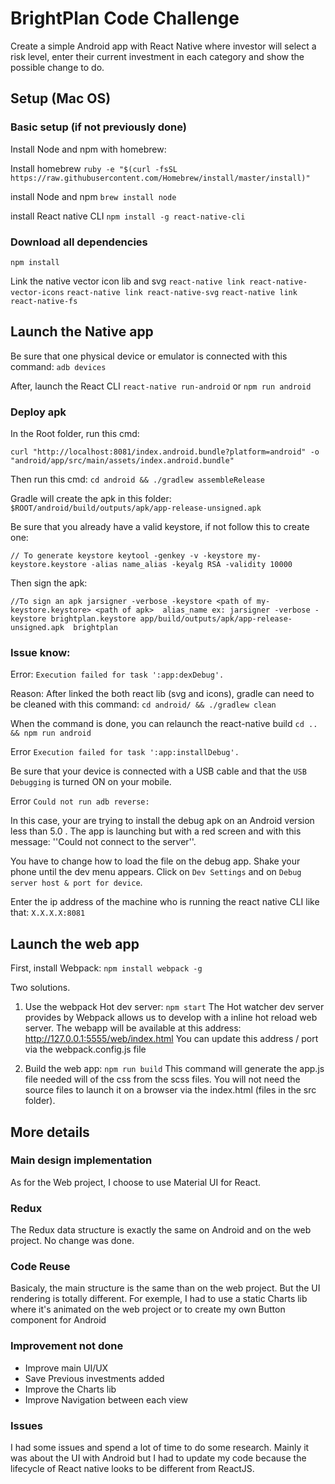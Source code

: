 # BrightPlan Code Challenge
Create a simple Android app with React Native where investor will select a risk level, enter their current investment in each category and
show the possible change to do.

## Setup (Mac OS)

### Basic setup (if not previously done)
Install Node and npm with homebrew:

Install homebrew
``ruby -e "$(curl -fsSL https://raw.githubusercontent.com/Homebrew/install/master/install)"``

install Node and npm
``brew install node``

install React native CLI
``npm install -g react-native-cli``


### Download all dependencies

``npm install``

Link the native vector icon lib and svg
``react-native link react-native-vector-icons``
``react-native link react-native-svg``
``react-native link react-native-fs``


## Launch the Native app

Be sure that one physical device or emulator is connected with this command:
``adb devices``

After, launch the React CLI
``react-native run-android``
or 
``npm run android``

### Deploy apk
In the Root folder, run this cmd:

``curl "http://localhost:8081/index.android.bundle?platform=android" -o "android/app/src/main/assets/index.android.bundle"``

Then run this cmd:
``cd android && ./gradlew assembleRelease``

Gradle will create the apk in this folder: ``$ROOT/android/build/outputs/apk/app-release-unsigned.apk``

Be sure that you already have a valid keystore, if not follow this to create one:

``
// To generate keystore
keytool -genkey -v -keystore my-keystore.keystore -alias name_alias -keyalg RSA -validity 10000
``

Then sign the apk:

``
//To sign an apk
jarsigner -verbose -keystore <path of my-keystore.keystore> <path of apk>  alias_name
ex: jarsigner -verbose -keystore brightplan.keystore app/build/outputs/apk/app-release-unsigned.apk  brightplan
``


### Issue know:
Error: ``Execution failed for task ':app:dexDebug'.``

Reason: After linked the both react lib (svg and icons), gradle can need to be cleaned with this command:
``cd android/ && ./gradlew clean``

When the command is done, you can relaunch the react-native build
``cd .. && npm run android``


Error ``Execution failed for task ':app:installDebug'.``

Be sure that your device is connected with a USB cable and that the ``USB Debugging`` is turned ON on your mobile.


Error ``Could not run adb reverse:``

In this case, your are trying to install the debug apk on an Android version less than 5.0 . 
The app is launching but with a red screen and with this message: ''Could not connect to the server''.

You have to change how to load the file on the debug app.
Shake your phone until the dev menu appears. Click on ``Dev Settings`` and on ``Debug server host & port for device``. 

Enter the ip address of the machine who is running the react native CLI like that:
``X.X.X.X:8081``



## Launch the web app
First, install Webpack:
``npm install webpack -g``

Two solutions.

1. Use the webpack Hot dev server:
``npm start``
The Hot watcher dev server provides by Webpack allows us to develop with a inline hot reload web server.
The webapp will be available at this address: http://127.0.0.1:5555/web/index.html
You can update this address / port via the webpack.config.js file

3. Build the web app:
``npm run build``
This command will generate the app.js file needed will of the css from the scss files.
You will not need the source files to launch it on a browser via the index.html (files in the src folder). 


## More details

### Main design implementation
As for the Web project, I choose to use Material UI for React.

### Redux
The Redux data structure is exactly the same on Android and on the web project. No change was done.

### Code Reuse
Basicaly, the main structure is the same than on the web project. But the UI rendering is totally different.
For exemple, I had to use a static Charts lib where it's animated on the web project or to create my own Button component for Android

### Improvement not done 
- Improve main UI/UX
- Save Previous investments added
- Improve the Charts lib
- Improve Navigation between each view

### Issues
I had some issues and spend a lot of time to do some research. 
Mainly it was about the UI with Android but I had to update my code because the 
lifecycle of React native looks to be different from ReactJS.